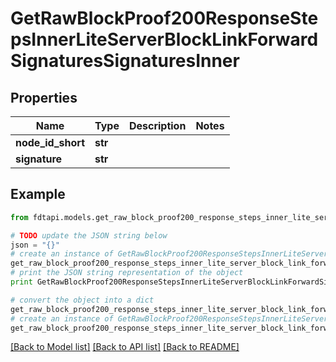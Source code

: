 # GetRawBlockProof200ResponseStepsInnerLiteServerBlockLinkForwardSignaturesSignaturesInner


## Properties
Name | Type | Description | Notes
------------ | ------------- | ------------- | -------------
**node_id_short** | **str** |  | 
**signature** | **str** |  | 

## Example

```python
from fdtapi.models.get_raw_block_proof200_response_steps_inner_lite_server_block_link_forward_signatures_signatures_inner import GetRawBlockProof200ResponseStepsInnerLiteServerBlockLinkForwardSignaturesSignaturesInner

# TODO update the JSON string below
json = "{}"
# create an instance of GetRawBlockProof200ResponseStepsInnerLiteServerBlockLinkForwardSignaturesSignaturesInner from a JSON string
get_raw_block_proof200_response_steps_inner_lite_server_block_link_forward_signatures_signatures_inner_instance = GetRawBlockProof200ResponseStepsInnerLiteServerBlockLinkForwardSignaturesSignaturesInner.from_json(json)
# print the JSON string representation of the object
print GetRawBlockProof200ResponseStepsInnerLiteServerBlockLinkForwardSignaturesSignaturesInner.to_json()

# convert the object into a dict
get_raw_block_proof200_response_steps_inner_lite_server_block_link_forward_signatures_signatures_inner_dict = get_raw_block_proof200_response_steps_inner_lite_server_block_link_forward_signatures_signatures_inner_instance.to_dict()
# create an instance of GetRawBlockProof200ResponseStepsInnerLiteServerBlockLinkForwardSignaturesSignaturesInner from a dict
get_raw_block_proof200_response_steps_inner_lite_server_block_link_forward_signatures_signatures_inner_form_dict = get_raw_block_proof200_response_steps_inner_lite_server_block_link_forward_signatures_signatures_inner.from_dict(get_raw_block_proof200_response_steps_inner_lite_server_block_link_forward_signatures_signatures_inner_dict)
```
[[Back to Model list]](../README.md#documentation-for-models) [[Back to API list]](../README.md#documentation-for-api-endpoints) [[Back to README]](../README.md)


